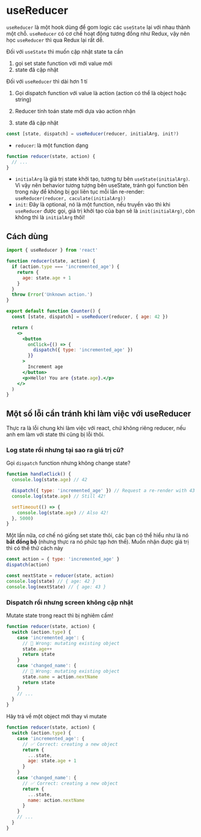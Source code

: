 # useReducer

`useReducer` là một hook dùng để gom logic các `useState` lại với nhau thành một chỗ. `useReducer` có cơ chế hoạt động tương đồng như Redux, vậy nên học `useReducer` thì qua Redux lại rất dễ.

Đối với `useState` thì muốn cập nhật state ta cần

1. gọi set state function với mới value mới
2. state đã cập nhật

Đối với `useReducer` thì dài hơn 1 tí

1. Gọi dispatch function với value là action (action có thể là object hoặc string)

2. Reducer tính toán state mới dựa vào action nhận

3. state đã cập nhật

```jsx
const [state, dispatch] = useReducer(reducer, initialArg, init?)
```

- `reducer`: là một function dạng

```jsx
function reducer(state, action) {
  // ...
}
```

- `initialArg` là giá trị state khởi tạo, tương tự bên `useState(initialArg)`. Vì vậy nên behavior tương tượng bên useState, tránh gọi function bên trong này để không bị gọi liên tục mỗi lần re-render: `useReducer(reducer, caculate(initialArg))`
- `init`: Đây là optional, nó là một function, nếu truyền vào thì khi `useReducer` được gọi, giá trị khởi tạo của bạn sẽ là `init(initialArg)`, còn không thì là `initialArg` thôi!

## Cách dùng

```jsx
import { useReducer } from 'react'

function reducer(state, action) {
  if (action.type === 'incremented_age') {
    return {
      age: state.age + 1
    }
  }
  throw Error('Unknown action.')
}

export default function Counter() {
  const [state, dispatch] = useReducer(reducer, { age: 42 })

  return (
    <>
      <button
        onClick={() => {
          dispatch({ type: 'incremented_age' })
        }}
      >
        Increment age
      </button>
      <p>Hello! You are {state.age}.</p>
    </>
  )
}
```

## Một số lỗi cần tránh khi làm việc với useReducer

Thực ra là lỗi chung khi làm việc với react, chứ không riêng reducer, nếu anh em làm với state thì cũng bị lỗi thôi.

### Log state rồi nhưng tại sao ra giá trị cũ?

Gọi `dispatch` function nhưng không change state?

```jsx
function handleClick() {
  console.log(state.age) // 42

  dispatch({ type: 'incremented_age' }) // Request a re-render with 43
  console.log(state.age) // Still 42!

  setTimeout(() => {
    console.log(state.age) // Also 42!
  }, 5000)
}
```

Một lần nữa, cơ chế nó giống set state thôi, các bạn có thể hiểu như là nó **bất đồng bộ** (nhưng thực ra nó phức tạp hơn thế).
Muốn nhận được giá trị thì có thể thử cách này

```jsx
const action = { type: 'incremented_age' }
dispatch(action)

const nextState = reducer(state, action)
console.log(state) // { age: 42 }
console.log(nextState) // { age: 43 }
```

### Dispatch rồi nhưng screen không cập nhật

Mutate state trong react thì bị nghiêm cấm!

```jsx
function reducer(state, action) {
  switch (action.type) {
    case 'incremented_age': {
      // 🚩 Wrong: mutating existing object
      state.age++
      return state
    }
    case 'changed_name': {
      // 🚩 Wrong: mutating existing object
      state.name = action.nextName
      return state
    }
    // ...
  }
}
```

Hãy trả về một object mới thay vì mutate

```jsx
function reducer(state, action) {
  switch (action.type) {
    case 'incremented_age': {
      // ✅ Correct: creating a new object
      return {
        ...state,
        age: state.age + 1
      }
    }
    case 'changed_name': {
      // ✅ Correct: creating a new object
      return {
        ...state,
        name: action.nextName
      }
    }
    // ...
  }
}
```
